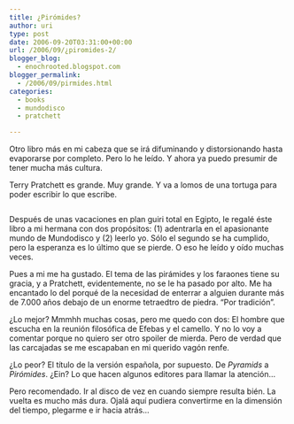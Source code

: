 ```yaml
---
title: ¿Pirómides?
author: uri
type: post
date: 2006-09-20T03:31:00+00:00
url: /2006/09/¿piromides-2/
blogger_blog:
  - enochrooted.blogspot.com
blogger_permalink:
  - /2006/09/pirmides.html
categories:
  - books
  - mundodisco
  - pratchett

---
```

Otro libro más en mi cabeza que se irá difuminando y distorsionando hasta evaporarse por completo. Pero lo he leído. Y ahora ya puedo presumir de tener mucha más cultura.

Terry Pratchett es grande. Muy grande. Y va a lomos de una tortuga para poder escribir lo que escribe.

[<img style="display:block;text-align:center;cursor:hand;margin:0 auto 10px;" src="http://photos1.blogger.com/blogger/2412/3775/320/piromides.jpg" border="0" alt="" />][1]

Después de unas vacaciones en plan guiri total en Egipto, le regalé éste libro a mi hermana con dos propósitos: (1) adentrarla en el apasionante mundo de Mundodisco y (2) leerlo yo. Sólo el segundo se ha cumplido, pero la esperanza es lo último que se pierde. O eso he leído y oído muchas veces.

Pues a mi me ha gustado. El tema de las pirámides y los faraones tiene su gracia, y a Pratchett, evidentemente, no se le ha pasado por alto. Me ha encantado lo del porqué de la necesidad de enterrar a alguien durante más de 7.000 años debajo de un enorme tetraedtro de piedra. &#8220;Por tradición&#8221;.

¿Lo mejor? Mmmhh muchas cosas, pero me quedo con dos: El hombre que escucha en la reunión filosófica de Efebas y el camello. Y no lo voy a comentar porque no quiero ser otro spoiler de mierda. Pero de verdad que las carcajadas se me escapaban en mi querido vagón renfe.

¿Lo peor? El título de la versión española, por supuesto. De <span style="font-style:italic;">Pyramids</span> a <span style="font-style:italic;">Pirómides</span>. ¿Ein? Lo que hacen algunos editores para llamar la atención&#8230;

Pero recomendado. Ir al disco de vez en cuando siempre resulta bién. La vuelta es mucho más dura. Ojalá aquí pudiera convertirme en la dimensión del tiempo, plegarme e ir hacia atrás&#8230;

 [1]: http://photos1.blogger.com/blogger/2412/3775/1600/piromides.jpg